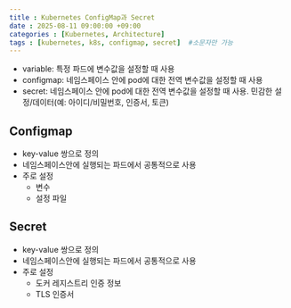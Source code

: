 ```yaml
---
title : Kubernetes ConfigMap과 Secret
date : 2025-08-11 09:00:00 +09:00
categories : [Kubernetes, Architecture]
tags : [kubernetes, k8s, configmap, secret]  #소문자만 가능
---
```


- variable: 특정 파드에 변수값을 설정할 때 사용
- configmap: 네임스페이스 안에 pod에 대한 전역 변수값을 설정할 때 사용
- secret: 네임스페이스 안에 pod에 대한 전역 변수값을 설정할 때 사용. 민감한 설정/데이터(예: 아이디/비밀번호, 인증서, 토큰)

## Configmap

- key-value 쌍으로 정의
- 네임스페이스안에 실행되는 파드에서 공통적으로 사용
- 주로 설정
    - 변수
    - 설정 파일

## Secret

- key-value 쌍으로 정의
- 네임스페이스안에 실행되는 파드에서 공통적으로 사용
- 주로 설정
    - 도커 레지스트리 인증 정보
    - TLS 인증서